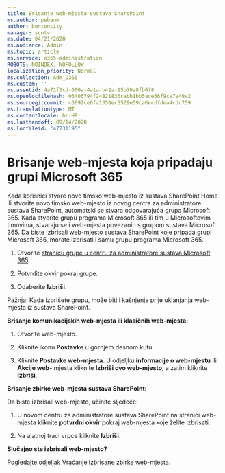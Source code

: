 ```yaml
---
title: Brisanje web-mjesta sustava SharePoint
ms.author: pebaum
author: bentoncity
manager: scotv
ms.date: 04/21/2020
ms.audience: Admin
ms.topic: article
ms.service: o365-administration
ROBOTS: NOINDEX, NOFOLLOW
localization_priority: Normal
ms.collection: Adm_O365
ms.custom: ''
ms.assetid: 4a71f3cd-000a-4a1a-b42a-15b70a8fb6f8
ms.openlocfilehash: 06406794f24821836cebb1bb5ade56f9ca7e49a2
ms.sourcegitcommit: c6692ce0fa1358ec3529e59ca0ecdfdea4cdc759
ms.translationtype: MT
ms.contentlocale: hr-HR
ms.lasthandoff: 09/14/2020
ms.locfileid: "47731195"
---
```

# <a name="delete-sites-that-belong-to-a-microsoft-365-group"></a>Brisanje web-mjesta koja pripadaju grupi Microsoft 365

Kada korisnici stvore novo timsko web-mjesto iz sustava SharePoint Home ili stvorite novo timsko web-mjesto iz novog centra za administratore sustava SharePoint, automatski se stvara odgovarajuća grupa Microsoft 365. Kada stvorite grupu programa Microsoft 365 ili tim u Microsoftovim timovima, stvaraju se i web-mjesta povezanih s grupom sustava Microsoft 365. Da biste izbrisali web-mjesto sustava SharePoint koje pripada grupi Microsoft 365, morate izbrisati i samu grupu programa Microsoft 365. 
  
1. Otvorite [stranicu grupe u centru za administratore sustava Microsoft 365](https://portal.office.com/adminportal/home#/groups).
    
2. Potvrdite okvir pokraj grupe.
    
3. Odaberite **Izbriši**.
    
Pažnja: Kada izbrišete grupu, može biti i kašnjenje prije uklanjanja web-mjesta iz sustava SharePoint.
  
**Brisanje komunikacijskih web-mjesta ili klasičnih web-mjesta:**

1. Otvorite web-mjesto.
  
2. Kliknite ikonu **Postavke** u gornjem desnom kutu. 
  
3. Kliknite **Postavke web-mjesta**. U odjeljku **informacije o web-mjestu** ili **Akcije web-** mjesta kliknite **Izbriši ovo web-mjesto**, a zatim kliknite **Izbriši**.
  
**Brisanje zbirke web-mjesta sustava SharePoint:**

Da biste izbrisali web-mjesto, učinite sljedeće:
  
1. U novom centru za administratore sustava SharePoint na stranici web-mjesta kliknite **potvrdni okvir** pokraj web-mjesta koje želite izbrisati. 
    
2. Na alatnoj traci vrpce kliknite **Izbriši.**
    
**Slučajno ste izbrisali web-mjesto?**

Pogledajte odjeljak [Vraćanje izbrisane zbirke web-mjesta](https://go.microsoft.com/fwlink/?linkid=867660).
  

